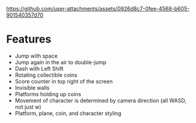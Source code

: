 

https://github.com/user-attachments/assets/0926d8c7-0fee-4568-b605-901540357d70

# Features

- Jump with space
- Jump again in the air to double-jump
- Dash with Left Shift
- Rotating collectible coins
- Score counter in top right of the screen
- Invisible walls
- Platforms holding up coins
- Movement of character is determined by camera direction (all WASD, not just w)
- Platform, plane, coin, and character styling
